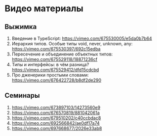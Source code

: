 # Видео материалы

## Выжимка

1. Введение в TypeScript: <https://vimeo.com/675530005/e5da0b7b64>
2. Иерархия типов. Особые типы void, never, unknown, any: <https://vimeo.com/675530397/692c15edba>
3. Пересечение и объединение объектных типов: <https://vimeo.com/675529118/18871236cf>
4. Типы и интерфейсы: в чём разница? <https://vimeo.com/675529412/dfd15cdcbd>
5. Про дженерики простыми словами: <https://vimeo.com/676422728/b8df2de290>

## Семинары

1. <https://vimeo.com/673897103/14273560e9>
2. <https://vimeo.com/676570819/881042061a>
3. <https://vimeo.com/679510202/c40ccbdac8>
4. <https://vimeo.com/692566842/ae0df17a74>
5. <https://vimeo.com/697668677/2026e33ab8>
